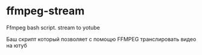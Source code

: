 # ffmpeg-stream
Ffmpeg bash script. stream to yotube

Баш скрипт который позволяет с помощю FFMPEG транслировать видео на ютуб
